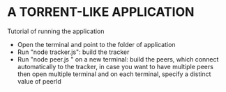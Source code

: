 
# A TORRENT-LIKE APPLICATION

Tutorial of running the application

- Open the terminal and point to the folder of application
- Run "node tracker.js": build the tracker
- Run "node peer.js <peerId>" on a new terminal: build the peers, which connect automatically to the tracker, in case you want to have multiple peers then open multiple terminal and on each terminal, specify a distinct value of peerId


